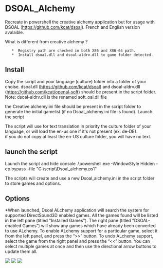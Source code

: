 # DSOAL_Alchemy
Recreate in powershell the creative alchemy application but for usage with DSOAL (https://github.com/kcat/dsoal).
French and English version avalaible.

   What is different from creative alchemy ?
   
       *  Registry path are checked in both X86 and X86-64 path.
       *  Install dsoal.dll and dsoal-aldrv.dll to game folder detected.
       
    
## Install
Copy the script and your language (culture) folder into a folder of your choise.
dsoal.dll (https://github.com/kcat/dsoal)  and dsoal-aldrv.dll (https://github.com/kcat/openal-soft) should be present in the script folder.
Note:  dsoal-aldrv.dll is the renamed soft_oal.dll file

the Creative alchemy.ini file should be present in the script folder to generate
the initial gamelist (if no Dsoal_alchemy.ini file is found). 
Launch the script
   
The script will use for text translation in priority the culture folder of your language, or will load the en-us one if it's not present (ex: de-DE).   
if you do not copy at least the en-US culture folder, you will have no text.   

## launch the script  
Launch the script and hide console
.\powershell.exe -WindowStyle Hidden -ep bypass -file "C:\script\Dsoal_alchemy.ps1"

The scripts will create and use a new Dsoal_alchemy.ini in the script folder to store games and options.

## Options

*When launched, Dsoal ALchemy application will search the system for supported
DirectSound3D enabled games. All the games found will be listed in the left pane (titled
"Installed Games"). The right pane (titled "DSOAL-enabled Games”) will show any
games which have already been converted to use ALchemy.
To enable ALchemy support for a particular game, select it from the left panel, and press
the “>>” button. To undo ALchemy support, select the game from the right panel and
press the “<<” button. You can select multiple games at once and then use the directional
arrow buttons to update them all.


<img src="https://i.imgur.com/3ZXPCkO.png">
<img src="https://i.imgur.com/fFOS4uX.png">
<img src="https://i.imgur.com/yeEGRhc.png">

